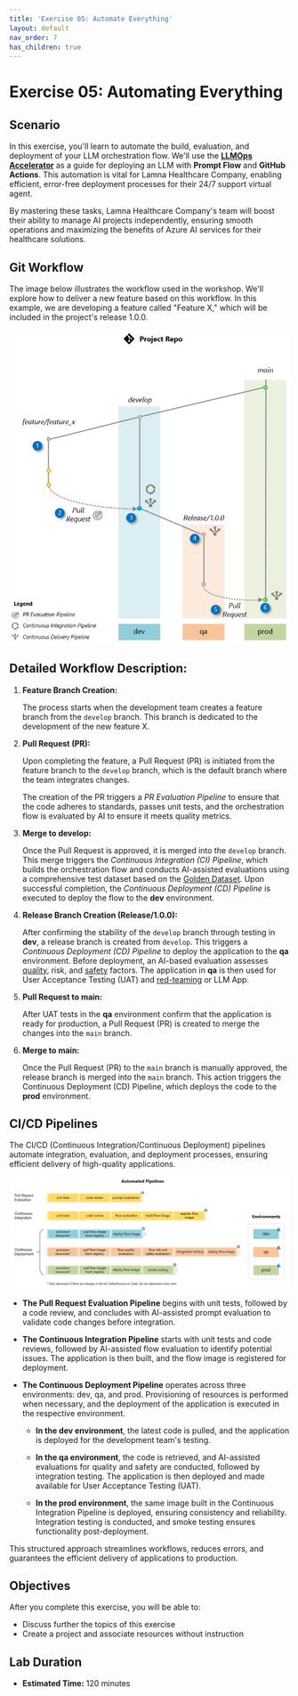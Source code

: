 ```yaml
---
title: 'Exercise 05: Automate Everything'
layout: default
nav_order: 7
has_children: true
---
```


# Exercise 05: Automating Everything

## Scenario

In this exercise, you'll learn to automate the build, evaluation, and deployment of your LLM orchestration flow. We'll use the [**LLMOps Accelerator**](https://github.com/azure/llmops) as a guide for deploying an LLM with **Prompt Flow** and **GitHub Actions**. This automation is vital for Lamna Healthcare Company, enabling efficient, error-free deployment processes for their 24/7 support virtual agent.

By mastering these tasks, Lamna Healthcare Company's team will boost their ability to manage AI projects independently, ensuring smooth operations and maximizing the benefits of Azure AI services for their healthcare solutions.

## Git Workflow

The image below illustrates the workflow used in the workshop. We'll explore how to deliver a new feature based on this workflow. In this example, we are developing a feature called "Feature X," which will be included in the project's release 1.0.0.

![Git Workflow](images/git_workflow_branching.png)

## Detailed Workflow Description:

1. **Feature Branch Creation:**

   The process starts when the development team creates a feature branch from the `develop` branch. This branch is dedicated to the development of the new feature X.

2. **Pull Request (PR):**

   Upon completing the feature, a Pull Request (PR) is initiated from the feature branch to the `develop` branch, which is the default branch where the team integrates changes.

   The creation of the PR triggers a *PR Evaluation Pipeline* to ensure that the code adheres to standards, passes unit tests, and the orchestration flow is evaluated by AI to ensure it meets quality metrics.

3. **Merge to develop:**

   Once the Pull Request is approved, it is merged into the `develop` branch. This merge triggers the *Continuous Integration (CI) Pipeline*, which builds the orchestration flow and conducts AI-assisted evaluations using a comprehensive test dataset based on the [Golden Dataset](https://aka.ms/copilot-golden-dataset-guide). Upon successful completion, the *Continuous Deployment (CD) Pipeline* is executed to deploy the flow to the **dev** environment.

4. **Release Branch Creation (Release/1.0.0):**

   After confirming the stability of the `develop` branch through testing in **dev**, a release branch is created from `develop`. This triggers a *Continuous Deployment (CD) Pipeline* to deploy the application to the **qa** environment. Before deployment, an AI-based evaluation assesses [quality](https://learn.microsoft.com/en-us/azure/ai-studio/how-to/develop/flow-evaluate-sdk), risk, and [safety](https://learn.microsoft.com/en-us/azure/ai-studio/how-to/develop/simulator-interaction-data) factors. The application in **qa** is then used for User Acceptance Testing (UAT) and [red-teaming](https://learn.microsoft.com/en-us/azure/ai-services/openai/concepts/red-teaming) or LLM App.

5. **Pull Request to main:**

   After UAT tests in the **qa** environment confirm that the application is ready for production, a Pull Request (PR) is created to merge the changes into the `main` branch.

6. **Merge to main:**

   Once the Pull Request (PR) to the `main` branch is manually approved, the release branch is merged into the `main` branch. This action triggers the Continuous Deployment (CD) Pipeline, which deploys the code to the **prod** environment.

## CI/CD Pipelines

The CI/CD (Continuous Integration/Continuous Deployment) pipelines automate integration, evaluation, and deployment processes, ensuring efficient delivery of high-quality applications.

![Pipelines](images/git_workflow_pipelines.png)

- **The Pull Request Evaluation Pipeline** begins with unit tests, followed by a code review, and concludes with AI-assisted prompt evaluation to validate code changes before integration.

- **The Continuous Integration Pipeline** starts with unit tests and code reviews, followed by AI-assisted flow evaluation to identify potential issues. The application is then built, and the flow image is registered for deployment.

- **The Continuous Deployment Pipeline** operates across three environments: dev, qa, and prod. Provisioning of resources is performed when necessary, and the deployment of the application is executed in the respective environment.

  - **In the dev environment**, the latest code is pulled, and the application is deployed for the development team's testing.

  - **In the qa environment**, the code is retrieved, and AI-assisted evaluations for quality and safety are conducted, followed by integration testing. The application is then deployed and made available for User Acceptance Testing (UAT).

  - **In the prod environment**, the same image built in the Continuous Integration Pipeline is deployed, ensuring consistency and reliability. Integration testing is conducted, and smoke testing ensures functionality post-deployment.

This structured approach streamlines workflows, reduces errors, and guarantees the efficient delivery of applications to production.

## Objectives

After you complete this exercise, you will be able to:

- Discuss further the topics of this exercise
- Create a project and associate resources without instruction

## Lab Duration

- **Estimated Time:** 120 minutes